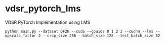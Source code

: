 # vdsr_pytorch_lms
VDSR PyTorch Implementation using LMS


`python main.py --dataset DF2K --cuda --gpuids 0 1 2 3 --cudnn --lms --upscale_factor 2 --crop_size 256 --batch_size 128 --test_batch_size 32`
